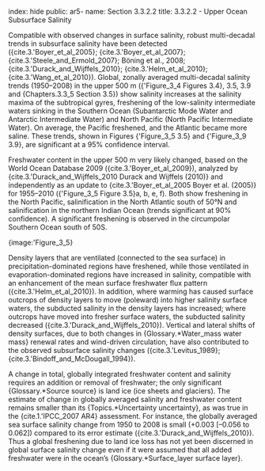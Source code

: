 index: hide
public: ar5-
name: Section 3.3.2.2
title: 3.3.2.2 - Upper Ocean Subsurface Salinity

Compatible with observed changes in surface salinity, robust multi-decadal trends in subsurface salinity have been detected ({cite.3.'Boyer_et_al_2005}; {cite.3.'Boyer_et_al_2007}; {cite.3.'Steele_and_Ermold_2007}; Böning et al., 2008; {cite.3.'Durack_and_Wijffels_2010}; {cite.3.'Helm_et_al_2010}; {cite.3.'Wang_et_al_2010}). Global, zonally averaged multi-decadal salinity trends (1950–2008) in the upper 500 m ({'Figure_3_4 Figures 3.4}, 3.5, 3.9 and {Chapters.3.3_5 Section 3.5}) show salinity increases at the salinity maxima of the subtropical gyres, freshening of the low-salinity intermediate waters sinking in the Southern Ocean (Subantarctic Mode Water and Antarctic Intermediate Water) and North Pacific (North Pacific Intermediate Water). On average, the Pacific freshened, and the Atlantic became more saline. These trends, shown in Figures {'Figure_3_5 3.5} and {'Figure_3_9 3.9}, are significant at a 95% confidence interval.

Freshwater content in the upper 500 m very likely changed, based on the World Ocean Database 2009 ({cite.3.'Boyer_et_al_2009}), analyzed by {cite.3.'Durack_and_Wijffels_2010 Durack and Wijffels (2010)} and independently as an update to {cite.3.'Boyer_et_al_2005 Boyer et al. (2005)} for 1955–2010 ({'Figure_3_5 Figure 3.5}a, b, e, f). Both show freshening in the North Pacific, salinification in the North Atlantic south of 50°N and salinification in the northern Indian Ocean (trends significant at 90% confidence). A significant freshening is observed in the circumpolar Southern Ocean south of 50S.

{image:'Figure_3_5}

Density layers that are ventilated (connected to the sea surface) in precipitation-dominated regions have freshened, while those ventilated in evaporation-dominated regions have increased in salinity, compatible with an enhancement of the mean surface freshwater flux pattern ({cite.3.'Helm_et_al_2010}). In addition, where warming has caused surface outcrops of density layers to move (poleward) into higher salinity surface waters, the subducted salinity in the density layers has increased; where outcrops have moved into fresher surface waters, the subducted salinity decreased ({cite.3.'Durack_and_Wijffels_2010}). Vertical and lateral shifts of density surfaces, due to both changes in {Glossary.*Water_mass water mass} renewal rates and wind-driven circulation, have also contributed to the observed subsurface salinity changes ({cite.3.'Levitus_1989}; {cite.3.'Bindoff_and_McDougall_1994}).

A change in total, globally integrated freshwater content and salinity requires an addition or removal of freshwater; the only significant {Glossary.*Source source} is land ice (ice sheets and glaciers). The estimate of change in globally averaged salinity and freshwater content remains smaller than its {Topics.*Uncertainty uncertainty}, as was true in the {cite.1.'IPCC_2007 AR4} assessment. For instance, the globally averaged sea surface salinity change from 1950 to 2008 is small (+0.003 [–0.056 to 0.062]) compared to its error estimate ({cite.3.'Durack_and_Wijffels_2010}). Thus a global freshening due to land ice loss has not yet been discerned in global surface salinity change even if it were assumed that all added freshwater were in the ocean’s {Glossary.*Surface_layer surface layer}.

